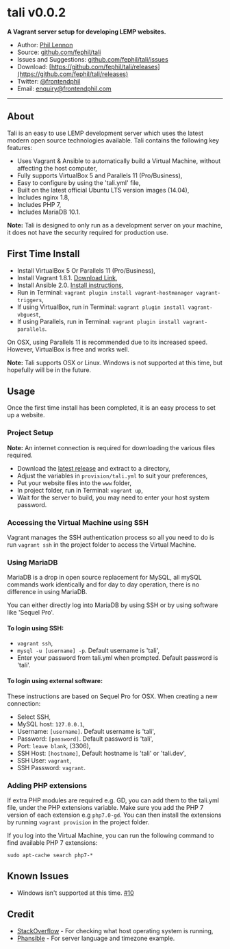 # tali v0.0.2

**A Vagrant server setup for developing LEMP websites.**

* Author: [Phil Lennon](http://frontendphil.com)
* Source: [github.com/fephil/tali](http://github.com/fephil/tali)
* Issues and Suggestions: [github.com/fephil/tali/issues](http://github.com/fephil/tali/issues)
* Download: [https://github.com/fephil/tali/releases](https://github.com/fephil/tali/releases)
* Twitter: [@frontendphil](http://twitter.com/frontendphil)
* Email: [enquiry@frontendphil.com](mailto:enquiry@frontendphil.com)

***

## About

Tali is an easy to use LEMP development server which uses the latest modern open source technologies available. Tali contains the following key features:

* Uses Vagrant & Ansible to automatically build a Virtual Machine, without affecting the host computer,
* Fully supports VirtualBox 5 and Parallels 11 (Pro/Business),
* Easy to configure by using the 'tali.yml' file,
* Built on the latest official Ubuntu LTS version images (14.04),
* Includes nginx 1.8,
* Includes PHP 7,
* Includes MariaDB 10.1.

**Note:** Tali is designed to only run as a development server on your machine, it does not have the security required for production use.

## First Time Install

* Install VirtualBox 5 Or Parallels 11 (Pro/Business),
* Install Vagrant 1.8.1. [Download Link](https://www.vagrantup.com/downloads.html),
* Install Ansible 2.0. [Install instructions](http://docs.ansible.com/ansible/intro_installation.html#installing-the-control-machine),
* Run in Terminal: `vagrant plugin install vagrant-hostmanager vagrant-triggers`,
* If using VirtualBox, run in Terminal: `vagrant plugin install vagrant-vbguest`,
* If using Parallels, run in Terminal: `vagrant plugin install vagrant-parallels`.

On OSX, using Parallels 11 is recommended due to its increased speed. However, VirtualBox is free and works well.

**Note:** Tali supports OSX or Linux. Windows is not supported at this time, but hopefully will be in the future.

## Usage

Once the first time install has been completed, it is an easy process to set up a website.

### Project Setup

**Note:** An internet connection is required for downloading the various files required.

* Download the [latest release](https://github.com/fephil/tali/releases) and extract to a directory,
* Adjust the variables in `provision/tali.yml` to suit your preferences,
* Put your website files into the `www` folder,
* In project folder, run in Terminal: `vagrant up`,
* Wait for the server to build, you may need to enter your host system password.

### Accessing the Virtual Machine using SSH

Vagrant manages the SSH authentication process so all you need to do is run `vagrant ssh` in the project folder to access the Virtual Machine.

### Using MariaDB

MariaDB is a drop in open source replacement for MySQL, all mySQL commands work identically and for day to day operation, there is no difference in using MariaDB.

You can either directly log into MariaDB by using SSH or by using software like 'Sequel Pro'.

#### To login using SSH:

* `vagrant ssh`,
* `mysql -u [username] -p`. Default username is 'tali',
* Enter your password from tali.yml when prompted. Default password is 'tali'.

#### To login using external software:

These instructions are based on Sequel Pro for OSX. When creating a new connection:

* Select SSH,
* MySQL host: `127.0.0.1`,
* Username: `[username]`. Default username is 'tali',
* Password: `[password]`. Default password is 'tali',
* Port: `leave blank`, (3306),
* SSH Host: `[hostname]`, Default hostname is 'tali' or 'tali.dev',
* SSH User: `vagrant`,
* SSH Password: `vagrant`.

### Adding PHP extensions

If extra PHP modules are required e.g. GD, you can add them to the tali.yml file, under the PHP extensions variable. Make sure you add the PHP 7 version of each extension e.g `php7.0-gd`. You can then install the extensions by running `vagrant provision` in the project folder.

If you log into the Virtual Machine, you can run the following command to find available PHP 7 extensions:

`sudo apt-cache search php7-*`

## Known Issues

* Windows isn't supported at this time. [#10](https://github.com/fephil/tali/issues/10)

## Credit

* [StackOverflow](https://stackoverflow.com/questions/2108727/which-in-ruby-checking-if-program-exists-in-path-from-ruby) - For checking what host operating system is running,
* [Phansible](http://phansible.com) - For server language and timezone example.

